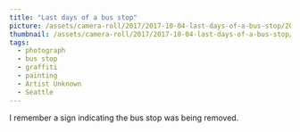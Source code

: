 ```yaml
---
title: "Last days of a bus stop"
picture: /assets/camera-roll/2017/2017-10-04-last-days-of-a-bus-stop/20171004_151927293_iOS.jpg
thumbnail: /assets/camera-roll/2017/2017-10-04-last-days-of-a-bus-stop/20171004_151927293_iOS-thumbnail.jpg
tags:
  - photograph
  - bus stop
  - graffiti
  - painting
  - Artist Unknown
  - Seattle
---
```

I remember a sign indicating the bus stop was being removed. 

